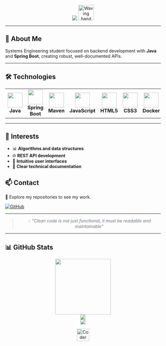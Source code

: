 <!-- Animated gradient header with typing effect and waving hand -->
<p align="center">
  <img src="https://readme-typing-svg.demolab.com?font=Fira+Code&weight=500&size=30&pause=1000&color=00C6FF&background=FFFFFF00&center=true&vCenter=true&width=600&lines=Hi%2C+I'm+Duvan+Gil+%F0%9F%9[...]
</p>
<p align="center">
  <img src="https://media.giphy.com/media/hvRJCLFzcasrR4ia7z/giphy.gif" width="50" alt="Waving hand animation" />
</p>

---

## 🚀 About Me

Systems Engineering student focused on backend development with **Java** and **Spring Boot**, creating robust, well-documented APIs.

---

## 🛠️ Technologies

<div align="center">

<table>
  <tr>
    <td align="center" width="120">
      <img src="https://cdn.jsdelivr.net/gh/devicons/devicon/icons/java/java-original.svg" width="48" height="48" />
      <br><b>Java</b>
    </td>
    <td align="center" width="120">
      <img src="https://cdn.jsdelivr.net/gh/devicons/devicon/icons/spring/spring-original.svg" width="48" height="48" />
      <br><b>Spring Boot</b>
    </td>
    <td align="center" width="120">
      <img src="https://cdn.jsdelivr.net/gh/devicons/devicon/icons/maven/maven-original.svg" width="48" height="48" />
      <br><b>Maven</b>
    </td>
    <td align="center" width="120">
      <img src="https://cdn.jsdelivr.net/gh/devicons/devicon/icons/javascript/javascript-original.svg" width="48" height="48" />
      <br><b>JavaScript</b>
    </td>
    <td align="center" width="120">
      <img src="https://cdn.jsdelivr.net/gh/devicons/devicon/icons/html5/html5-original.svg" width="48" height="48" />
      <br><b>HTML5</b>
    </td>
    <td align="center" width="120">
      <img src="https://cdn.jsdelivr.net/gh/devicons/devicon/icons/css3/css3-original.svg" width="48" height="48" />
      <br><b>CSS3</b>
    </td>
    <td align="center" width="120">
      <img src="https://cdn.jsdelivr.net/gh/devicons/devicon/icons/docker/docker-original.svg" width="48" height="48" />
      <br><b>Docker</b>
    </td>
  </tr>
</table>
</div>

---

## 🎯 Interests

- 📊 **Algorithms and data structures**
- 🌐 **REST API development**
- 🎨 **Intuitive user interfaces**
- 📖 **Clear technical documentation**

## 📫 Contact

💼 Explore my repositories to see my work.
<p align="left">
  <a href="https://github.com/DSGS76" target="_blank">
    <img src="https://img.shields.io/badge/GitHub-DSGS76-181717?style=for-the-badge&logo=github" alt="GitHub"/>
  </a>
</p>

---

<blockquote align="center" style="font-style: italic; color: #6c757d;">
💡 "Clean code is not just functional, it must be readable and maintainable"
</blockquote>

---

## 📊 GitHub Stats

<div align="center">
  <img height="180em" src="https://github-readme-stats-eight-theta.vercel.app/api?username=DSGS76&show_icons=true&theme=algolia&include_all_commits=true&count_private=true&hide_border=true" />
  <br>
  <img src="https://github-readme-stats.vercel.app/api/top-langs/?username=DSGS76&layout=compact&theme=algolia&hide_border=true"/>
  <br>
  <img src="https://github-readme-streak-stats.herokuapp.com?user=DSGS76&theme=transparent&hide_border=true&border_radius=5&date_format=j%20M%5B%20Y%5D&mode=weekly" />
</div>

<p align="center">
  <img src="https://media.giphy.com/media/LmNwrBhejkK9EFP504/giphy.gif" width="40" alt="Coder gif" />
</p>
